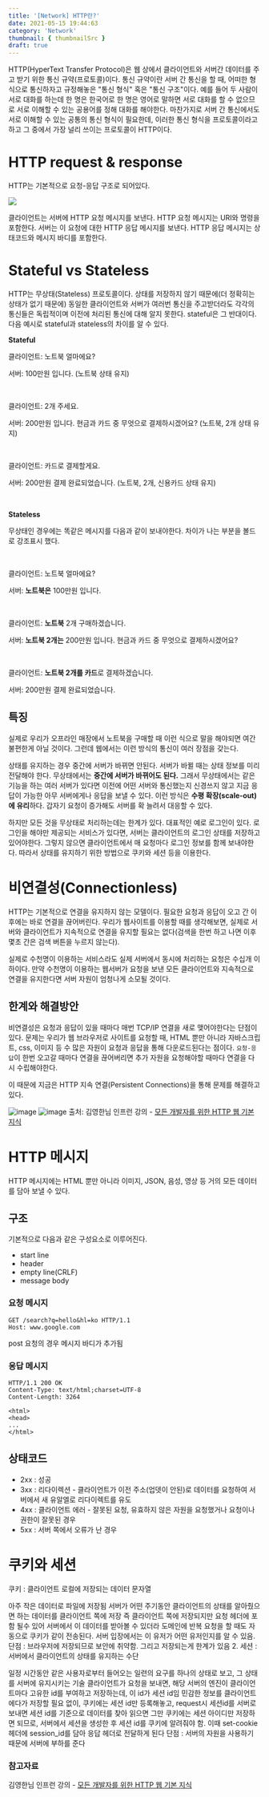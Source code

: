 ```yaml
---
title: '[Network] HTTP란?'
date: 2021-05-15 19:44:63
category: 'Network'
thumbnail: { thumbnailSrc }
draft: true
---
```


HTTP(HyperText Transfer Protocol)은 웹 상에서 클라이언트와 서버간 데이터를 주고 받기 위한 통신 규약(프로토콜)이다.
통신 규약이란 서버 간 통신을 할 때, 어떠한 형식으로 통신하자고 규정해놓은 "통신 형식" 혹은 "통신 구조"이다. 
예를 들어 두 사람이 서로 대화를 하는데 한 명은 한국어로 한 명은 영어로 말하면 서로 대화를 할 수 없으므로 
서로 이해할 수 있는 공용어를 정해 대화를 해야한다. 마찬가지로 서버 간 통신에서도 서로 이해할 수 있는 공통의 
통신 형식이 필요한데, 이러한 통신 형식을 프로토콜이라고 하고 그 중에서 가장 널리 쓰이는 프로토콜이 HTTP이다.

# HTTP request & response

HTTP는 기본적으로 요청-응답 구조로 되어있다.

![](https://s3.us-west-2.amazonaws.com/secure.notion-static.com/ceb70247-8999-4d16-9d6a-968f1925a46e/Untitled.png?X-Amz-Algorithm=AWS4-HMAC-SHA256&X-Amz-Credential=AKIAT73L2G45O3KS52Y5%2F20210515%2Fus-west-2%2Fs3%2Faws4_request&X-Amz-Date=20210515T111145Z&X-Amz-Expires=86400&X-Amz-Signature=91c067070b23f45a56ce027beaaa169cdaa136ff24b6f43d80bf07900f4d1521&X-Amz-SignedHeaders=host&response-content-disposition=filename%20%3D%22Untitled.png%22)

클라이언트는 서버에 HTTP 요청 메시지를 보낸다. HTTP 요청 메시지는 URI와 명령을 포함한다. 서버는 이 요청에 대한 HTTP 응답 메시지를 보낸다.
HTTP 응답 메시지는 상태코드와 메시지 바디를 포함한다.

# Stateful vs Stateless

HTTP는 무상태(Stateless) 프로토콜이다. 상태를 저장하지 않기 때문에(더 정확히는 상태가 없기 때문에) 동일한 클라이언트와 서버가 여러번 통신을 주고받더라도 각각의 통신들은 독립적이며 이전에 처리된 통신에 대해 알지 못한다.
stateful은 그 반대이다. 다음 예시로 stateful과 stateless의 차이를 알 수 있다.

**Stateful**

클라이언트: 노트북 얼마에요?

서버: 100만원 입니다. (노트북 상태 유지)

<br>

클라이언트: 2개 주세요.

서버: 200만원 입니다. 현금과 카드 중 무엇으로 결제하시겠어요? (노트북, 2개 상태 유지)

<br>

클라이언트: 카드로 결제할게요.

서버: 200만원 결제 완료되었습니다. (노트북, 2개, 신용카드 상태 유지)

<br>

**Stateless**

무상태인 경우에는 똑같은 메시지를 다음과 같이 보내야한다. 차이가 나는 부분을 볼드로 강조표시 했다.

<br>

클라이언트: 노트북 얼마에요?

서버: **노트북은** 100만원 입니다.

<br>

클라이언트: **노트북** 2개 구매하겠습니다.

서버: **노트북 2개는** 200만원 입니다. 현금과 카드 중 무엇으로 결제하시겠어요?

<br>

클라이언트: **노트북 2개를 카드**로 결제하겠습니다.

서버: 200만원 결제 완료되었습니다.


## 특징

실제로 우리가 오프라인 매장에서 노트북을 구매할 때 이런 식으로 말을 해야되면 여간 불편한게 아닐 것이다. 
그런데 웹에서는 이런 방식의 통신이 여러 장점을 갖는다.

상태를 유지하는 경우 중간에 서버가 바뀌면 안된다. 서버가 바뀔 때는 상태 정보를 미리 전달해야 한다. 무상태에서는 **중간에
서버가 바뀌어도 된다.** 그래서 무상태에서는 같은 기능을 하는 여러 서버가 있다면 이전에 어떤 서버와 통신했는지 신경쓰지 않고 지금 응답이 가능한 아무 서버에게나 응답을 보낼 수 있다.
이런 방식은 **수평 확장(scale-out)에 유리**하다. 갑자기 요청이 증가해도 서버를 확 늘려서 대응할 수 있다.

하지만 모든 것을 무상태로 처리하는데는 한계가 있다. 대표적인 예로 로그인이 있다. 로그인을 해야만 제공되는 서비스가 있다면, 서버는 클라이언트의 로그인 상태를
저장하고 있어야한다. 그렇지 않으면 클라이언트에서 매 요청마다 로그인 정보를 함께 보내야한다. 따라서 상태를 유지하기 위한 방법으로 쿠키와 세션 등을 이용한다.


# 비연결성(Connectionless)

HTTP는 기본적으로 연결을 유지하지 않는 모델이다. 필요한 요청과 응답이 오고 간 이후에는 바로 연결을 끊어버린다.
우리가 웹사이트를 이용할 때를 생각해보면, 실제로 서버와 클라이언트가 지속적으로 연결을 유지할 필요는 없다(검색을 한번 하고 나면 이후 몇초 간은 검색 버튼을 누르지 않는다).

실제로 수천명이 이용하는 서비스라도 실제 서버에서 동시에 처리하는 요청은 수십개 이하이다.
만약 수천명이 이용하는 웹서버가 요청을 보낸 모든 클라이언트와 지속적으로 연결을 유지한다면 서버 자원이 엄청나게 소모될 것이다.

## 한계와 해결방안

비연결성은 요청과 응답이 있을 때마다 매번 TCP/IP 연결을 새로 맺어야한다는 단점이 있다. 문제는 우리가 웹 브라우저로 사이트를 요청할 때,
HTML 뿐만 아니라 자바스크립트, css, 이미지 등 수 많은 자원이 요청과 응답을 통해 다운로드된다는 점이다. `요청-응답`이 한번 오고갈 때마다 연결을 끊어버리면
추가 자원을 요청해야할 때마다 연결을 다시 수립해야한다.

이 때문에 지금은 HTTP 지속 연결(Persistent Connections)을 통해 문제를 해결하고 있다.

![image](https://user-images.githubusercontent.com/63030569/118361141-f1cea000-b5c4-11eb-8c01-2e79abb415b2.png)
![image](https://user-images.githubusercontent.com/63030569/118361220-538f0a00-b5c5-11eb-8f0f-69e196966dd2.png)
출처: 김영한님 인프런 강의 - [모든 개발자를 위한 HTTP 웹 기본 지식](https://www.inflearn.com/course/http-%EC%9B%B9-%EB%84%A4%ED%8A%B8%EC%9B%8C%ED%81%AC/dashboard)


# HTTP 메시지

HTTP 메시지에는 HTML 뿐만 아니라 이미지, JSON, 음성, 영상 등 거의 모든 데이터를 담아 보낼 수 있다.

## 구조
기본적으로 다음과 같은 구성요소로 이루어진다. 
* start line
* header
* empty line(CRLF)
* message body

### 요청 메시지
```HTTP
GET /search?q=hello&hl=ko HTTP/1.1
Host: www.google.com

```
post 요청의 경우 메시지 바디가 추가됨

### 응답 메시지 
```HTTP
HTTP/1.1 200 OK
Content-Type: text/html;charset=UTF-8
Content-Length: 3264

<html>
<head>
...
</html>
```

## 상태코드

* 2xx : 성공
* 3xx : 리다이렉션 - 클라이언트가 이전 주소(업뎃이 안된)로 데이터를 요청하여 서버에서 새 유알엘로 리다이렉트를 유도
* 4xx : 클라이언트 에러 - 잘못된 요청, 유효하지 않은 자원을 요청했거나 요청이나 권한이 잘못된 경우
* 5xx : 서버 쪽에서 오류가 난 경우


# 쿠키와 세션

쿠키 : 클라이언트 로컬에 저장되는 데이터 문자열

아주 작은 데이터로 파일에 저장됨
서버가 어떤 주기동안 클라이언트의 상태를 알아줬으면 하는 데이터를 클라이언트 쪽에 저장
즉 클라이언트 쪽에 저장되지만 요청 헤더에 포함 될수 있어 서버에서 이 데이터를 받아볼 수 있더라
도메인에 반복 요청을 할 때도 자동으로 쿠키가 같이 전송된다. 서버 입장에서는 이 유저가 어떤 유저인지를 알 수 있음.
단점 : 브라우저에 저장되므로 보안에 취약함. 그리고 저장되는게 한계가 있음
2. 세션 : 서버에서 클라이언트의 상태를 유지하는 수단

일정 시간동안 같은 사용자로부터 들어오는 일련의 요구를 하나의 상태로 보고, 그 상태를 서버에 유지시키는 기술
클라이언트가 요청을 보내면, 해당 서버의 엔진이 클라이언트마다 고유한 id를 부여하고 저장하는데, 이 id가 세션 id임
민감한 정보를 클라이언트에다가 저장할 필요 없이, 쿠키에는 세션 id만 등록해놓고, request시 세션id를 서버로 보내면 세션 id를 기준으로 데이터를 찾아 읽으면 그만
쿠키에는 세션 아이디만 저장하면 되므로, 서버에서 세션을 생성한 후 세션 id를 쿠키에 알려줘야 함. 이때 set-cookie헤더에 session_id를 담아 응답 헤더로 전달하게 된다
단점 : 서버의 자원을 사용하기 때문에 서버에 부하를 준다


### 참고자료

김영한님 인프런 강의 - [모든 개발자를 위한 HTTP 웹 기본 지식](https://www.inflearn.com/course/http-%EC%9B%B9-%EB%84%A4%ED%8A%B8%EC%9B%8C%ED%81%AC/dashboard)
